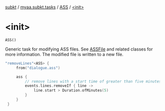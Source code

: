 [subkt](../../index.md) / [myaa.subkt.tasks](../index.md) / [ASS](index.md) / [&lt;init&gt;](./-init-.md)

# &lt;init&gt;

`ASS()`

Generic task for modifying ASS files. See [ASSFile](../../myaa.subkt.ass/-a-s-s-file/index.md) and related classes
for more information. The modified file is written to a new file.

``` kotlin
"removeLines"<ASS> {
     from("dialogue.ass")

     ass {
         // remove lines with a start time of greater than five minutes
         events.lines.removeIf { line ->
             line.start > Duration.ofMinutes(5)
         }
     }
 }
```


